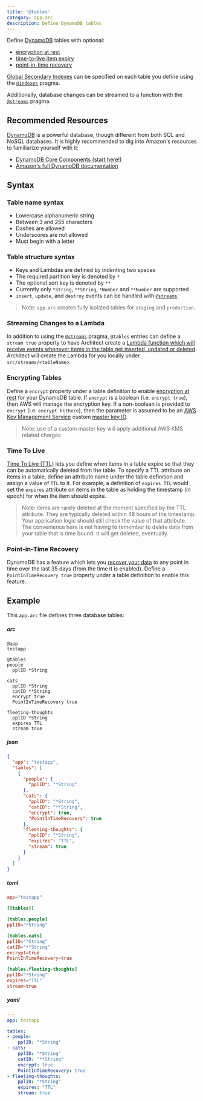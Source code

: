 ```yaml
---
title: '@tables'
category: app.arc
description: Define DynamoDB tables
---
```


Define [DynamoDB][ddb] tables with optional:

- [encryption at rest][encryption]
- [time-to-live item expiry][ttl]
- [point-in-time recovery][recovery]

[Global Secondary Indexes][gsi] can be specified on each table you define using the [`@indexes`][indexes] pragma.

Additionally, database changes can be streamed to a function with the [`@streams`][streams] pragma.

## Recommended Resources

[DynamoDB][ddb] is a powerful database, though different from both SQL and NoSQL databases. It is highly recommended to dig into Amazon's resources to familiarize yourself with it:

- [DynamoDB Core Components (start here!)][core]
- [Amazon's full DynamoDB documentation][ddb]

## Syntax

### Table name syntax

- Lowercase alphanumeric string
- Between 3 and 255 characters
- Dashes are allowed
- Underscores are not allowed
- Must begin with a letter

### Table structure syntax

- Keys and Lambdas are defined by indenting two spaces
- The required partition key is denoted by `*`
- The optional sort key is denoted by `**`
- Currently only `*String`, `**String`, `*Number` and `**Number` are supported
- `insert`, `update`, and `destroy` events can be handled with [`@streams`][streams]

> Note: `app.arc` creates fully isolated tables for `staging` and `production`.

### Streaming Changes to a Lambda

In addition to using the [`@streams`][streams] pragma, `@tables` entries can define a `stream true` property to have Architect create a [Lambda function which will receive events whenever items in the table get inserted, updated or deleted][stream]. Architect will create the Lambda for you locally under `src/streams/<tableName>`.

### Encrypting Tables

Define a `encrypt` property under a table definition to enable [encryption at rest][encryption] for your DynamoDB table. If `encrypt` is a boolean (i.e. `encrypt true`), then AWS will manage the encryption key. If a non-boolean is provided to `encrypt` (i.e. `encrypt hithere`), then the parameter is assumed to be an [AWS Key Management Service][kms] custom [master key ID](https://docs.aws.amazon.com/kms/latest/developerguide/concepts.html#key-id).

> Note: use of a custom master key will apply additional AWS KMS related charges

### Time To Live

[Time To Live (TTL)][ttl] lets you define when items in a table expire so that they can be automatically deleted from the table. To specify a TTL attribute on items in a table, define an attribute name under the table definition and assign a value of `TTL` to it. For example, a definition of `expires TTL` would set the `expires` attribute on items in the table as holding the timestamp (in epoch) for when the item should expire.

> Note: items are rarely deleted at the moment specified by the TTL attribute. They are typically deleted within 48 hours of the timestamp. Your application logic should still check the value of that attribute. The convenience here is not having to remember to delete data from your table that is time bound. It will get deleted, eventually.

### Point-in-Time Recovery

DynamoDB has a feature which lets you [recover your data][recovery] to any point in time over the last 35 days (from the time it is enabled). Define a `PointInTimeRecovery true` property under a table definition to enable this feature.

## Example

This `app.arc` file defines three database tables:

<arc-viewer default-tab=arc>
<div slot=contents>

<arc-tab label=arc>
<h5>arc</h5>
<div slot=content>

```arc
@app
testapp

@tables
people
  pplID *String

cats
  pplID *String
  catID **String
  encrypt true
  PointInTimeRecovery true

fleeting-thoughts
  pplID *String
  expires TTL
  stream true
```
</div>
</arc-tab>

<arc-tab label=json>
<h5>json</h5>
<div slot=content>

```json
{
  "app": "testapp",
  "tables": [
    {
      "people": {
        "pplID": "*String"
      },
      "cats": {
        "pplID": "*String",
        "catID": "**String",
        "encrypt": true,
        "PointInTimeRecovery": true
      },
      "fleeting-thoughts": {
        "pplID": "*String",
        "expires": "TTL",
        "stream": true
      }
    }
  ]
}
```
</div>
</arc-tab>

<arc-tab label=toml>
<h5>toml</h5>
<div slot=content>

```toml
app="testapp"

[[tables]]

[tables.people]
pplID="*String"

[tables.cats]
pplID="*String"
catID="**String"
encrypt=true
PointInTimeRecovery=true

[tables.fleeting-thoughts]
pplID="*String"
expires="TTL"
stream=true
```
</div>
</arc-tab>

<arc-tab label=yaml>
<h5>yaml</h5>
<div slot=content>

```yaml
---
app: testapp

tables:
- people:
    pplID: "*String"
- cats:
    pplID: "*String"
    catID: "**String"
    encrypt: true
    PointInTimeRecovery: true
- fleeting-thoughts:
    pplID: "*String"
    expires: "TTL"
    stream: true
```
</div>
</arc-tab>

</div>
</arc-viewer>

[indexes]: indexes
[streams]: streams
[core]: https://docs.aws.amazon.com/amazondynamodb/latest/developerguide/HowItWorks.CoreComponents.html
[ddb]: https://aws.amazon.com/documentation/dynamodb/
[encryption]: https://docs.aws.amazon.com/amazondynamodb/latest/developerguide/EncryptionAtRest.html
[gsi]: https://docs.aws.amazon.com/amazondynamodb/latest/developerguide/GSI.html
[kms]: https://docs.aws.amazon.com/kms/latest/developerguide/concepts.html
[recovery]: https://docs.aws.amazon.com/amazondynamodb/latest/developerguide/PointInTimeRecovery.html
[stream]: https://docs.aws.amazon.com/amazondynamodb/latest/developerguide/Streams.Lambda.html
[ttl]: https://docs.aws.amazon.com/amazondynamodb/latest/developerguide/TTL.html
